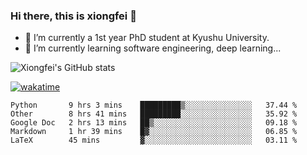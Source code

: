 ### Hi there, this is xiongfei 👋


- 🔭 I’m currently a 1st year PhD student at Kyushu University.
- 🌱 I’m currently learning software engineering, deep learning...

<!--
**Toma62299781/Toma62299781** is a ✨ _special_ ✨ repository because its `README.md` (this file) appears on your GitHub profile.
Here are some ideas to get you started:
-->

![Xiongfei's GitHub stats](https://github-readme-stats.vercel.app/api?username=Toma62299781)


[![wakatime](https://wakatime.com/badge/user/9e8d5516-d162-43e7-9563-87295d455a71.svg)](https://wakatime.com/@9e8d5516-d162-43e7-9563-87295d455a71)

<!--START_SECTION:waka-->
```text
Python       9 hrs 3 mins    █████████▒░░░░░░░░░░░░░░░   37.44 % 
Other        8 hrs 41 mins   █████████░░░░░░░░░░░░░░░░   35.92 % 
Google Doc   2 hrs 13 mins   ██▒░░░░░░░░░░░░░░░░░░░░░░   09.18 % 
Markdown     1 hr 39 mins    █▓░░░░░░░░░░░░░░░░░░░░░░░   06.85 % 
LaTeX        45 mins         ▓░░░░░░░░░░░░░░░░░░░░░░░░   03.11 % 
```
<!--END_SECTION:waka-->

